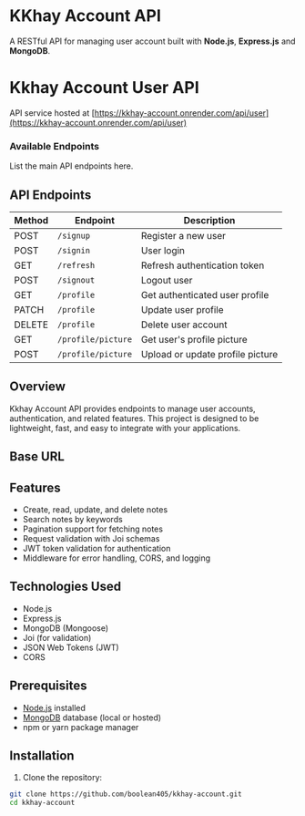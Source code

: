 # KKhay Account API

A RESTful API for managing user account built with **Node.js**, **Express.js** and **MongoDB**.

# Kkhay Account User API

API service hosted at [https://kkhay-account.onrender.com/api/user](https://kkhay-account.onrender.com/api/user)

### Available Endpoints

List the main API endpoints here.

## API Endpoints

| Method | Endpoint             | Description                         |
|--------|----------------------|-----------------------------------|
| POST   | `/signup`            | Register a new user                |
| POST   | `/signin`            | User login                        |
| GET    | `/refresh`           | Refresh authentication token      |
| POST   | `/signout`           | Logout user                      |
| GET    | `/profile`           | Get authenticated user profile    |
| PATCH  | `/profile`           | Update user profile               |
| DELETE | `/profile`           | Delete user account               |
| GET    | `/profile/picture`   | Get user's profile picture        |
| POST   | `/profile/picture`   | Upload or update profile picture  |


## Overview

Kkhay Account API provides endpoints to manage user accounts, authentication, and related features. This project is designed to be lightweight, fast, and easy to integrate with your applications.

## Base URL

## Features

- Create, read, update, and delete notes
- Search notes by keywords
- Pagination support for fetching notes
- Request validation with Joi schemas
- JWT token validation for authentication
- Middleware for error handling, CORS, and logging

## Technologies Used

- Node.js
- Express.js
- MongoDB (Mongoose)
- Joi (for validation)
- JSON Web Tokens (JWT)
- CORS

## Prerequisites

- [Node.js](https://nodejs.org/) installed
- [MongoDB](https://www.mongodb.com/) database (local or hosted)
- npm or yarn package manager

## Installation

1. Clone the repository:

```bash
git clone https://github.com/boolean405/kkhay-account.git
cd kkhay-account
